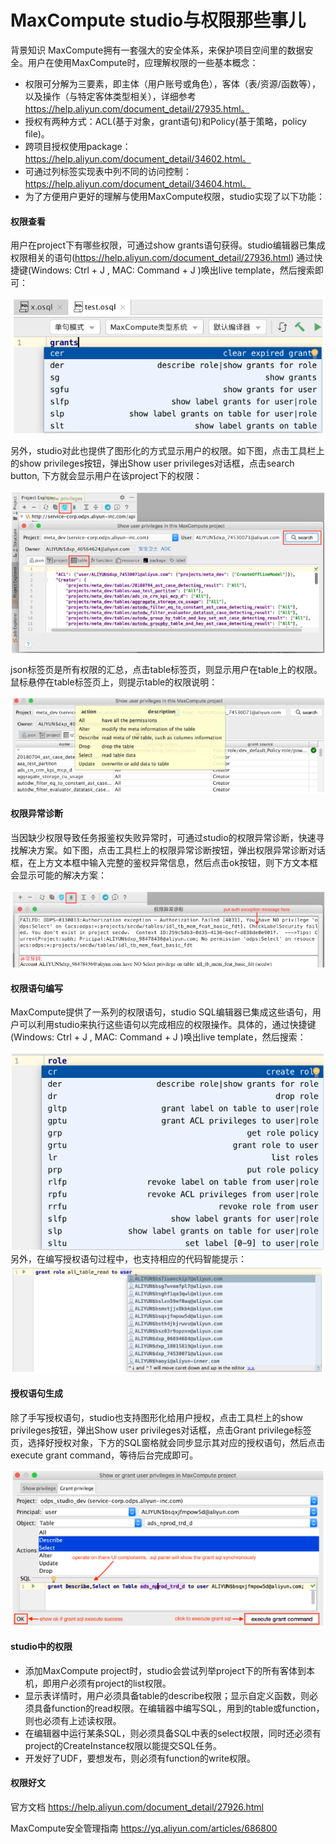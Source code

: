 # MaxCompute studio与权限那些事儿
背景知识
MaxCompute拥有一套强大的安全体系，来保护项目空间里的数据安全。用户在使用MaxCompute时，应理解权限的一些基本概念：

- 权限可分解为三要素，即主体（用户账号或角色），客体（表/资源/函数等），以及操作（与特定客体类型相关），详细参考 https://help.aliyun.com/document_detail/27935.html。
- 授权有两种方式：ACL(基于对象，grant语句)和Policy(基于策略，policy file)。
- 跨项目授权使用package：https://help.aliyun.com/document_detail/34602.html。
- 可通过列标签实现表中列不同的访问控制：https://help.aliyun.com/document_detail/34604.html。
- 为了方便用户更好的理解与使用MaxCompute权限，studio实现了以下功能：

<h4>权限查看</h4>

用户在project下有哪些权限，可通过show grants语句获得。studio编辑器已集成权限相关的语句(https://help.aliyun.com/document_detail/27936.html) 通过快捷键(Windows: Ctrl + J , MAC: Command + J )唤出live template，然后搜索即可：
<div style="text-align:center" align="center">
<img src="/images/studio与权限.png" align="center" />
</div>

另外，studio对此也提供了图形化的方式显示用户的权限。如下图，点击工具栏上的show privileges按钮，弹出Show user privileges对话框，点击search button, 下方就会显示用户在该project下的权限：
<div style="text-align:center" align="center">
<img src="/images/studio与权限1.png" align="center" />
</div>

json标签页是所有权限的汇总，点击table标签页，则显示用户在table上的权限。鼠标悬停在table标签页上，则提示table的权限说明：
<div style="text-align:center" align="center">
<img src="/images/studio与权限2.png" align="center" />
</div>

<h4>权限异常诊断</h4>

当因缺少权限导致任务报鉴权失败异常时，可通过studio的权限异常诊断，快速寻找解决方案。如下图，点击工具栏上的权限异常诊断按钮，弹出权限异常诊断对话框，在上方文本框中输入完整的鉴权异常信息，然后点击ok按钮，则下方文本框会显示可能的解决方案：
<div style="text-align:center" align="center">
<img src="/images/studio与权限3.png" align="center" />
</div>

<h4>权限语句编写</h4>

MaxCompute提供了一系列的权限语句，studio SQL编辑器已集成这些语句，用户可以利用studio来执行这些语句以完成相应的权限操作。具体的，通过快捷键(Windows: Ctrl + J , MAC: Command + J )唤出live template，然后搜索：
<div style="text-align:center" align="center">
<img src="/images/studio与权限4.png" align="center" />
</div>
另外，在编写授权语句过程中，也支持相应的代码智能提示：
<div style="text-align:center" align="center">
<img src="/images/studio与权限5.png" align="center" />
</div>

<h4>授权语句生成</h4>

除了手写授权语句，studio也支持图形化给用户授权，点击工具栏上的show privileges按钮，弹出Show user privileges对话框，点击Grant privilege标签页，选择好授权对象，下方的SQL窗格就会同步显示其对应的授权语句，然后点击execute grant command，等待后台完成即可。
<div style="text-align:center" align="center">
<img src="/images/studio与权限6.png" align="center" />
</div>

<h4>studio中的权限</h4>

- 添加MaxCompute project时，studio会尝试列举project下的所有客体到本机，即用户必须有project的list权限。
- 显示表详情时，用户必须具备table的describe权限；显示自定义函数，则必须具备function的read权限。在编辑器中编写SQL，用到的table或function，则也必须有上述读权限。
- 在编辑器中运行某条SQL，则必须具备SQL中表的select权限，同时还必须有project的CreateInstance权限以能提交SQL任务。
- 开发好了UDF，要想发布，则必须有function的write权限。

<h4>权限好文</h4>

官方文档 https://help.aliyun.com/document_detail/27926.html

MaxCompute安全管理指南 https://yq.aliyun.com/articles/686800
